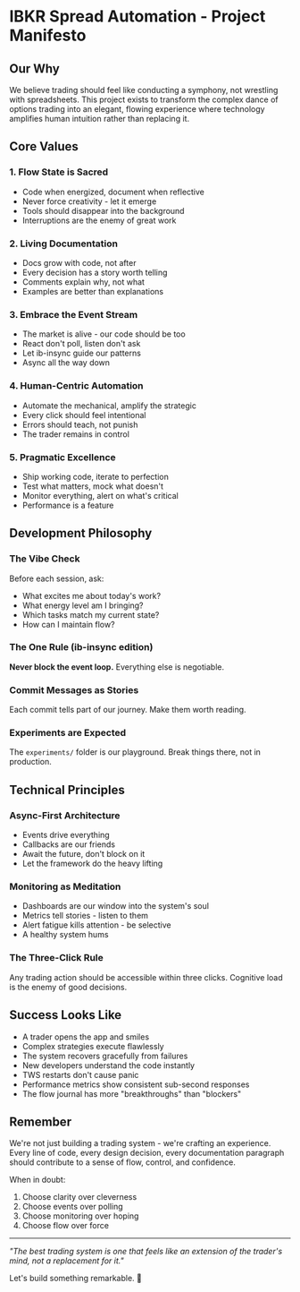 # IBKR Spread Automation - Project Manifesto

## Our Why

We believe trading should feel like conducting a symphony, not wrestling with spreadsheets. This project exists to transform the complex dance of options trading into an elegant, flowing experience where technology amplifies human intuition rather than replacing it.

## Core Values

### 1. Flow State is Sacred
- Code when energized, document when reflective
- Never force creativity - let it emerge
- Tools should disappear into the background
- Interruptions are the enemy of great work

### 2. Living Documentation
- Docs grow with code, not after
- Every decision has a story worth telling
- Comments explain why, not what
- Examples are better than explanations

### 3. Embrace the Event Stream
- The market is alive - our code should be too
- React don't poll, listen don't ask
- Let ib-insync guide our patterns
- Async all the way down

### 4. Human-Centric Automation
- Automate the mechanical, amplify the strategic
- Every click should feel intentional
- Errors should teach, not punish
- The trader remains in control

### 5. Pragmatic Excellence
- Ship working code, iterate to perfection
- Test what matters, mock what doesn't
- Monitor everything, alert on what's critical
- Performance is a feature

## Development Philosophy

### The Vibe Check
Before each session, ask:
- What excites me about today's work?
- What energy level am I bringing?
- Which tasks match my current state?
- How can I maintain flow?

### The One Rule (ib-insync edition)
**Never block the event loop.** Everything else is negotiable.

### Commit Messages as Stories
Each commit tells part of our journey. Make them worth reading.

### Experiments are Expected
The `experiments/` folder is our playground. Break things there, not in production.

## Technical Principles

### Async-First Architecture
- Events drive everything
- Callbacks are our friends
- Await the future, don't block on it
- Let the framework do the heavy lifting

### Monitoring as Meditation
- Dashboards are our window into the system's soul
- Metrics tell stories - listen to them
- Alert fatigue kills attention - be selective
- A healthy system hums

### The Three-Click Rule
Any trading action should be accessible within three clicks. Cognitive load is the enemy of good decisions.

## Success Looks Like

- A trader opens the app and smiles
- Complex strategies execute flawlessly
- The system recovers gracefully from failures
- New developers understand the code instantly
- TWS restarts don't cause panic
- Performance metrics show consistent sub-second responses
- The flow journal has more "breakthroughs" than "blockers"

## Remember

We're not just building a trading system - we're crafting an experience. Every line of code, every design decision, every documentation paragraph should contribute to a sense of flow, control, and confidence.

When in doubt:
1. Choose clarity over cleverness
2. Choose events over polling  
3. Choose monitoring over hoping
4. Choose flow over force

---

*"The best trading system is one that feels like an extension of the trader's mind, not a replacement for it."*

Let's build something remarkable. 🚀